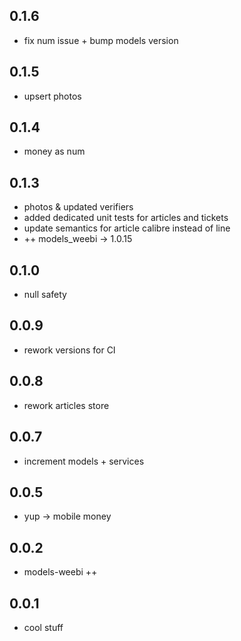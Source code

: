 ## 0.1.6

- fix num issue + bump models version

## 0.1.5

- upsert photos

## 0.1.4

- money as num

## 0.1.3

- photos & updated verifiers
- added dedicated unit tests for articles and tickets
- update semantics for article calibre instead of line
- ++ models_weebi -> 1.0.15

## 0.1.0

- null safety

## 0.0.9

- rework versions for CI

## 0.0.8

- rework articles store

## 0.0.7

- increment models + services

## 0.0.5

- yup ->  mobile money
## 0.0.2

- models-weebi ++ 
## 0.0.1

- cool stuff
